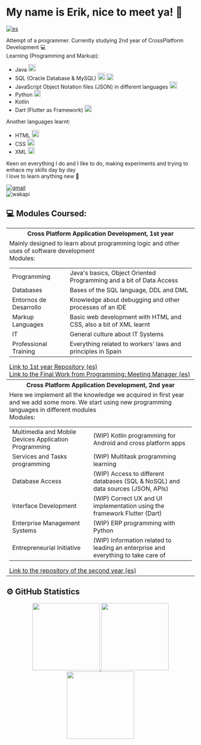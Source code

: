 <h1>
My name is Erik, nice to meet ya! 👋
</h1>

[![es](https://img.shields.io/badge/lang-es-red.svg)](https://github.com/ErikAT04)


<p>
  Attempt of a programmer. Currently studying 2nd year of CrossPlatform Development 💻<br>
  Learning (Programming and Markup):
  <ul>
    <li>Java <img src="https://cdn-icons-png.flaticon.com/512/226/226777.png" height="20px"></li>
    <li>SQL (Oracle Database & MySQL) <img src="https://www.oracle.com/asset/web/favicons/favicon-32.png" height="20px"> <img src="https://labs.mysql.com/common/themes/sakila/favicon.ico" height="18px"></li>
    <li>JavaScript Object Notation files (JSON) in different languages <img src="https://cdn-icons-png.flaticon.com/512/136/136525.png" height="20px"></li>
    <li>Python <img src="https://www.python.org/static/favicon.ico" height="18px"></li>
    <li>Kotlin <img src="https://kotlinlang.org//assets/images/favicon.svg?v2" height="16px"></li>
    <li>Dart (Flutter as Framework) <img src="https://storage.googleapis.com/cms-storage-bucket/4fd0db61df0567c0f352.png" height="19px"></li>
  </ul>
  Another languages learnt:
  <ul>
    <li>HTML <img src="https://static-00.iconduck.com/assets.00/html-5-icon-726x1024-evem6gg5.png" height="20px"></li>
    <li>CSS <img src="https://upload.wikimedia.org/wikipedia/commons/thumb/d/d5/CSS3_logo_and_wordmark.svg/1200px-CSS3_logo_and_wordmark.svg.png" height="20px"></li>
    <li>XML <img src="https://cdn-icons-png.flaticon.com/512/337/337959.png" height="18px"></li>
  </ul>
  Keen on everything I do and I like to do, making experiments and trying to enhace my skills day by day<br>
  I love to learn anything new 📖
</p>

<a href="mailto:aterik.dev@gmail.com" target="_blank">
  <img alt="gmail" src="https://img.shields.io/badge/Gmail-aterik.dev%40gmail.com-%233f8b47">
</a>
<br>
<img alt="wakapi" src="https://img.shields.io/endpoint?url=https://wakapi.dev/api/compat/shields/v1/ByErikAT/interval:all_time&label=All%20time&color=blue"/>


## 💻 Modules Coursed:
<table width="30%">
  <tr>
    <th>
      Cross Platform Application Development, 1st year 
    </th>
  </tr>
  <tr>
    <td>
      Mainly designed to learn about programming logic and other uses of software development<br>
      Modules:
      <table>
        <tr>
          <td>Programming</td>
          <td>Java's basics, Object Oriented Programming and a bit of Data Access</td>
        </tr>
        <tr>
          <td>Databases</td>
          <td>Bases of the SQL language, DDL and DML</td>
        </tr>
        <tr>
          <td>Entornos de Desarrollo</td>
          <td>Knowledge about debugging and other processes of an IDE</td>
        </tr>
        <tr>
          <td>Markup Languages</td>
          <td>Basic web development with HTML and CSS, also a bit of XML learnt</td>
        </tr>
        <tr>
          <td>IT</td>
          <td>General culture about IT Systems</td>
        </tr>
        <tr>
          <td>Professional Training</td>
          <td>Everything related to workers' laws and principles in Spain</td>
        </tr>
      </table>
      <a href="https://github.com/ErikAT04/DAM-1">Link to 1st year Repository (es)</a><br>
      <a href="https://github.com/ErikAT04/TFM-PROG">Link to the Final Work from Programming: Meeting Manager (es)</a><br>
    </td>
  </tr>
  <tr>
    <th>
      Cross Platform Application Development, 2nd year 
    </th>
  </tr>
  <tr>
    <td>
      Here we implement all the knowledge we acquired in first year and we add some more. We start using new programming languages in different modules<br>
      Modules:
      <table>
        <tr>
          <td>Multimedia and Mobile Devices Application Programming</td>
          <td>(WIP) Kotlin programming for Android and cross platform apps</td>
        </tr>
        <tr>
          <td>Services and Tasks programming</td>
          <td>(WIP) Multitask programming learning </td>
        </tr>
        <tr>
          <td>Database Access</td>
          <td>(WIP) Access to different databases (SQL & NoSQL) and data sources (JSON, APIs)</td>
        </tr>
        <tr>
          <td>Interface Development</td>
          <td>(WIP) Correct UX and UI implementation using the framework Flutter (Dart)</td>
        </tr>
        <tr>
          <td>Enterprise Management Systems</td>
          <td>(WIP) ERP programming with Python</td>
        </tr>
        <tr>
          <td>Entrepreneurial Initiative</td>
          <td>(WIP) Information related to leading an enterprise and everything to take care of</td>
        </tr>
      </table>
      <a href="https://github.com/ErikAT04/DAM-2">Link to the repository of the second year (es)</a>
    </td>
  </tr>
</table>

## ⚙️ GitHub Statistics 
<p align="center">
<a href="https://github.com/ErikAT04">
  <img height="180em" src="https://github-readme-stats-eight-theta.vercel.app/api?username=ErikAT04&show_icons=true&theme=tokyonight&include_all_commits=true&count_private=true"/>
  <img height="180em" src="https://github-readme-stats.vercel.app/api/top-langs/?username=ErikAT04&layout=compact&theme=tokyonight"/>
  <img height="180em" src="https://github-readme-stats.vercel.app/api/wakatime?username=ByErikAT&api_domain=wakapi.dev&theme=tokyonight&custom_title=Wakapi%20Week%20Stats"/>
</a>
</p>
